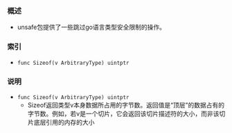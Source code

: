 ### 概述
+ unsafe包提供了一些跳过go语言类型安全限制的操作。

### 索引

+ `func Sizeof(v ArbitraryType) uintptr`

### 说明

+ `func Sizeof(v ArbitraryType) uintptr`
    + Sizeof返回类型v本身数据所占用的字节数。返回值是“顶层”的数据占有的字节数。例如，若v是一个切片，它会返回该切片描述符的大小，而非该切片底层引用的内存的大小